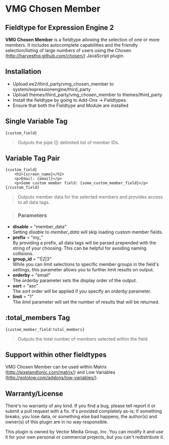VMG Chosen Member
========
Fieldtype for Expression Engine 2
--------

**VMG Chosen Member** is a fieldtype allowing the selection of one or more members. It includes autocomplete capabilities and the friendly selection/listing of large numbers of users using the Chosen (http://harvesthq.github.com/chosen/) JavaScript plugin.


Installation
-------
*	Upload ee2/third_party/vmg_chosen_member to system/expressionengine/third_party
*	Upload themes/third_party/vmg_chosen_member to themes/third_party
*	Install the fieldtype by going to Add-Ons &rarr; Fieldtypes
*	Ensure that both the Fieldtype and Module are installed


Single Variable Tag
-------
	{custom_field}
> Outputs the pipe (|) delimited list of member IDs.

Variable Tag Pair
-------
	{custom_field}
		<h2>{screen_name}</h2>
		<p>Email: {email}</p>
		<p>Some custom member field: {some_custom_member_field}</p>
	{/custom_field}
> Outputs member data for the selected members and provides access to all data tags.

> ### Parameters
*	**disable** = "member_data"<br />Setting *disable* to *member_data* will skip loading custom member fields.
*	**prefix** = "my_"<br />By providing a prefix, all data tags will be parsed prepended with the string of your choosing. This can be helpful for avoiding naming collisions.
*	**group_id** = "1|2|3"<br />While you can limit selections to specific member groups in the field's settings, this parameter allows you to further limit results on output.
*	**orderby** = "email"<br />The *orderby* parameter sets the display order of the output.
*	**sort** = "asc"<br />The *sort* order will be applied if you specify an *orderby* parameter.
*	**limit** = "1"<br />The *limit* parameter will set the number of results that will be returned.


:total_members Tag
-------
	{custom_member_field:total_members}
> Outputs the total number of members selected within the field.

Support within other fieldtypes
--------
VMG Chosen Member can be used within Matrix (http://pixelandtonic.com/matrix/) and Low Variables (http://gotolow.com/addons/low-variables/).

Warranty/License
--------
There's no warranty of any kind. If you find a bug, please tell report it or submit a pull request with a fix. It's provided completely as-is; if something breaks, you lose data, or something else bad happens, the author(s) and owner(s) of this plugin are in no way responsible.

This plugin is owned by Vector Media Group, Inc. You can modify it and use it for your own personal or commercial projects, but you can't redistribute it.